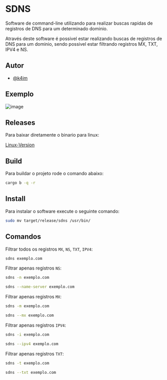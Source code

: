 
# SDNS

Software de command-line utilizando para realizar buscas rapidas de registros de DNS para um determinado dominio.

Através deste software é possivel estar realizando buscas de registros de DNS para um dominio, sendo possivel estar filtrando registros MX, TXT, IPV4 e NS.



## Autor

- [@k4im](https://www.github.com/k4im)

## Exemplo
![image](https://github.com/user-attachments/assets/75d0bff1-a06b-43fd-9e14-5fa3e7eb8926)

## Releases
Para baixar diretamente o binario para linux:

[Linux-Version](https://github.com/k4im/sdns-rust/releases/tag/v1.0.0)

## Build

Para buildar o projeto rode o comando abaixo:

```bash
cargo b -q -r
```

## Install

Para instalar o software execute o seguinte comando:

``` bash
sudo mv target/release/sdns /usr/bin/
```

## Comandos

Filtrar todos os registros `MX`, `NS`, `TXT`, `IPV4`:

``` bash
sdns exemplo.com
```


Filtrar apenas registros `NS`:

``` bash
sdns -n exemplo.com
```

``` bash
sdns --name-server exemplo.com
```

Filtrar apenas registros  `MX`:

``` bash
sdns -m exemplo.com
```

``` bash
sdns --mx exemplo.com
```

Filtrar apenas registros  `IPV4`:

``` bash
sdns -i exemplo.com
```

``` bash
sdns --ipv4 exemplo.com
```


Filtrar apenas registros  `TXT`:

``` bash
sdns -t exemplo.com
```

``` bash
sdns --txt exemplo.com
```


